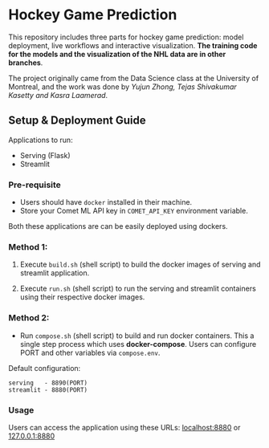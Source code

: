 # Hockey Game Prediction
This repository includes three parts for hockey game prediction: model deployment, live workflows and interactive visualization. **The training code for the models and the visualization of the NHL data are in other branches**.

The project originally came from the Data Science class at the University of Montreal, and the work was done by *Yujun Zhong, Tejas Shivakumar Kasetty and Kasra Laamerad*.


## Setup & Deployment Guide

Applications to run:

* Serving (Flask)
* Streamlit

### Pre-requisite

* Users should have `docker` installed in their machine. 
* Store your Comet ML API key in `COMET_API_KEY` environment variable.

Both these applications are can be easily deployed using dockers.

### Method 1:

1) Execute `build.sh` (shell script) to build the docker images of serving and streamlit application.

2) Execute `run.sh` (shell script) to run the serving and streamlit containers using their respective docker images.

### Method 2: 

* Run `compose.sh` (shell script) to build and run docker containers. This a single step process which uses **docker-compose**. Users can configure PORT and other variables via `compose.env`. 

Default configuration:
```
serving   - 8890(PORT) 
streamlit - 8880(PORT)
```

### Usage

Users can access the application using these URLs: [localhost:8880](http://localhost:8880) or [127.0.0.1:8880](http://127.0.0.1:8880)
